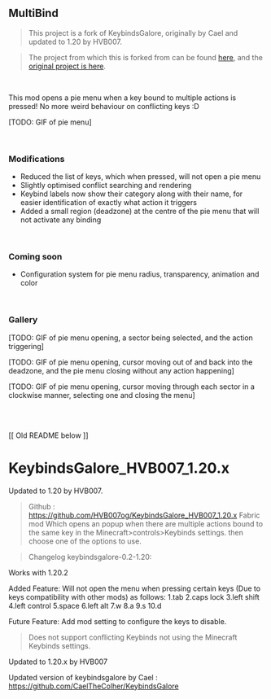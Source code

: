 ## MultiBind

> This project is a fork of KeybindsGalore, originally by Cael and updated to 1.20 by HVB007.

> The project from which this is forked from can be found [here](https://github.com/HVB007og/KeybindsGalore_HVB007_1.20.x), and the [original project is here](https://github.com/CaelTheColher/KeybindsGalore).

<br>

This mod opens a pie menu when a key bound to multiple actions is pressed! No more weird behaviour on conflicting keys :D

[TODO: GIF of pie menu]

<br>

### Modifications

- Reduced the list of keys, which when pressed, will not open a pie menu
- Slightly optimised conflict searching and rendering
- Keybind labels now show their category along with their name, for easier identification of exactly what action it triggers
- Added a small region (deadzone) at the centre of the pie menu that will not activate any binding

<br>

### Coming soon

- Configuration system for pie menu radius, transparency, animation and color

<br>

### Gallery

[TODO: GIF of pie menu opening, a sector being selected, and the action triggering]

[TODO: GIF of pie menu opening, cursor moving out of and back into the deadzone, and the pie menu closing without any action happening]

[TODO: GIF of pie menu opening, cursor moving through each sector in a clockwise manner, selecting one and closing the menu]

<br>
<br>

[[ Old README below ]]

# KeybindsGalore_HVB007_1.20.x
Updated to 1.20 by HVB007.

>Github : https://github.com/HVB007og/KeybindsGalore_HVB007_1.20.x 
>Fabric mod Which opens an popup when there are multiple actions bound to the same key in the Minecraft>controls>Keybinds settings. then choose one of the options to use.

>Changelog keybindsgalore-0.2-1.20:

Works with 1.20.2

Added Feature: Will not open the menu when pressing certain keys (Due to keys compatibility with other mods) as follows: 
1.tab 
2.caps lock 
3.left shift 
4.left control 
5.space 
6.left alt 
7.w 
8.a 
9.s 
10.d

Future Feature: Add mod setting to configure the keys to disable.

>Does not support conflicting Keybinds not using the Minecraft Keybinds settings.

Updated to 1.20.x by HVB007

Updated version of keybindsgalore by Cael : https://github.com/CaelTheColher/KeybindsGalore
